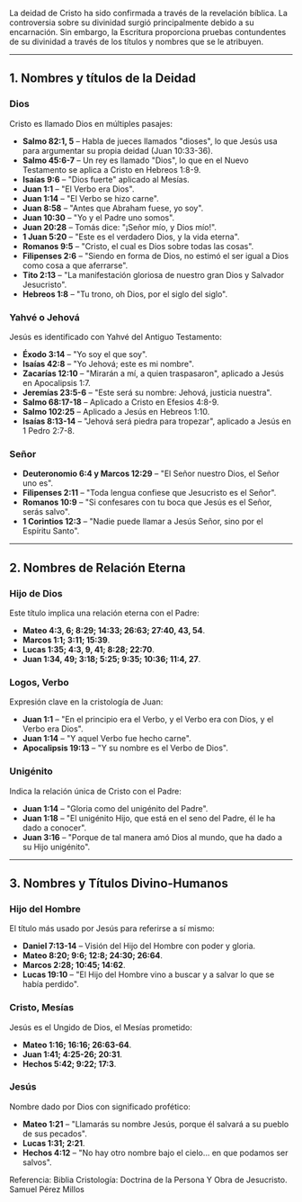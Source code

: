 
La deidad de Cristo ha sido confirmada a través de la revelación bíblica. La controversia sobre su divinidad surgió principalmente debido a su encarnación. Sin embargo, la Escritura proporciona pruebas contundentes de su divinidad a través de los títulos y nombres que se le atribuyen.

---

## **1. Nombres y títulos de la Deidad**
### **Dios**
Cristo es llamado Dios en múltiples pasajes:

- **Salmo 82:1, 5** – Habla de jueces llamados "dioses", lo que Jesús usa para argumentar su propia deidad (Juan 10:33-36).
- **Salmo 45:6-7** – Un rey es llamado "Dios", lo que en el Nuevo Testamento se aplica a Cristo en Hebreos 1:8-9.
- **Isaías 9:6** – "Dios fuerte" aplicado al Mesías.
- **Juan 1:1** – "El Verbo era Dios".
- **Juan 1:14** – "El Verbo se hizo carne".
- **Juan 8:58** – "Antes que Abraham fuese, yo soy".
- **Juan 10:30** – "Yo y el Padre uno somos".
- **Juan 20:28** – Tomás dice: "¡Señor mío, y Dios mío!".
- **1 Juan 5:20** – "Este es el verdadero Dios, y la vida eterna".
- **Romanos 9:5** – "Cristo, el cual es Dios sobre todas las cosas".
- **Filipenses 2:6** – "Siendo en forma de Dios, no estimó el ser igual a Dios como cosa a que aferrarse".
- **Tito 2:13** – "La manifestación gloriosa de nuestro gran Dios y Salvador Jesucristo".
- **Hebreos 1:8** – "Tu trono, oh Dios, por el siglo del siglo".

### **Yahvé o Jehová**
Jesús es identificado con Yahvé del Antiguo Testamento:

- **Éxodo 3:14** – "Yo soy el que soy".
- **Isaías 42:8** – "Yo Jehová; este es mi nombre".
- **Zacarías 12:10** – "Mirarán a mí, a quien traspasaron", aplicado a Jesús en Apocalipsis 1:7.
- **Jeremías 23:5-6** – "Este será su nombre: Jehová, justicia nuestra".
- **Salmo 68:17-18** – Aplicado a Cristo en Efesios 4:8-9.
- **Salmo 102:25** – Aplicado a Jesús en Hebreos 1:10.
- **Isaías 8:13-14** – "Jehová será piedra para tropezar", aplicado a Jesús en 1 Pedro 2:7-8.

### **Señor**
- **Deuteronomio 6:4 y Marcos 12:29** – "El Señor nuestro Dios, el Señor uno es".
- **Filipenses 2:11** – "Toda lengua confiese que Jesucristo es el Señor".
- **Romanos 10:9** – "Si confesares con tu boca que Jesús es el Señor, serás salvo".
- **1 Corintios 12:3** – "Nadie puede llamar a Jesús Señor, sino por el Espíritu Santo".

---

## **2. Nombres de Relación Eterna**
### **Hijo de Dios**
Este título implica una relación eterna con el Padre:

- **Mateo 4:3, 6; 8:29; 14:33; 26:63; 27:40, 43, 54**.
- **Marcos 1:1; 3:11; 15:39**.
- **Lucas 1:35; 4:3, 9, 41; 8:28; 22:70**.
- **Juan 1:34, 49; 3:18; 5:25; 9:35; 10:36; 11:4, 27**.

### **Logos, Verbo**  
Expresión clave en la cristología de Juan:  
- **Juan 1:1** – "En el principio era el Verbo, y el Verbo era con Dios, y el Verbo era Dios".  
- **Juan 1:14** – "Y aquel Verbo fue hecho carne".  
- **Apocalipsis 19:13** – "Y su nombre es el Verbo de Dios".  

### **Unigénito**  
Indica la relación única de Cristo con el Padre:  
- **Juan 1:14** – "Gloria como del unigénito del Padre".  
- **Juan 1:18** – "El unigénito Hijo, que está en el seno del Padre, él le ha dado a conocer".  
- **Juan 3:16** – "Porque de tal manera amó Dios al mundo, que ha dado a su Hijo unigénito".  

---

## **3. Nombres y Títulos Divino-Humanos**  
### **Hijo del Hombre**  
El título más usado por Jesús para referirse a sí mismo:  
- **Daniel 7:13-14** – Visión del Hijo del Hombre con poder y gloria.  
- **Mateo 8:20; 9:6; 12:8; 24:30; 26:64**.  
- **Marcos 2:28; 10:45; 14:62**.  
- **Lucas 19:10** – "El Hijo del Hombre vino a buscar y a salvar lo que se había perdido".  

### **Cristo, Mesías**  
Jesús es el Ungido de Dios, el Mesías prometido:  
- **Mateo 1:16; 16:16; 26:63-64**.  
- **Juan 1:41; 4:25-26; 20:31**.  
- **Hechos 5:42; 9:22; 17:3**.  

### **Jesús**  
Nombre dado por Dios con significado profético:  
- **Mateo 1:21** – "Llamarás su nombre Jesús, porque él salvará a su pueblo de sus pecados".  
- **Lucas 1:31; 2:21**.  
- **Hechos 4:12** – "No hay otro nombre bajo el cielo... en que podamos ser salvos".

Referencia: Biblia
            Cristología: Doctrina de la Persona Y Obra de Jesucristo. Samuel Pérez Millos  

